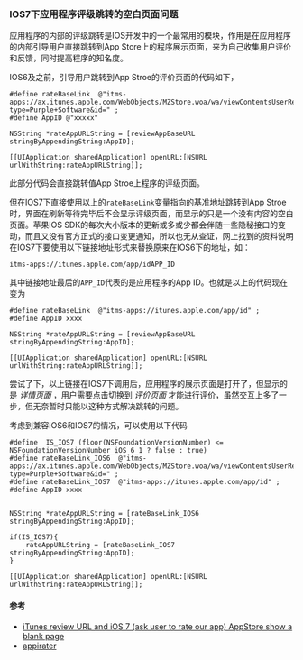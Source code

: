 ### IOS7下应用程序评级跳转的空白页面问题

应用程序的内部的评级跳转是IOS开发中的一个最常用的模块，作用是在应用程序的内部引导用户直接跳转到App Store上的程序展示页面，来为自己收集用户评价和反馈，同时提高程序的知名度。

IOS6及之前，引导用户跳转到App Stroe的评价页面的代码如下，
	
	#define rateBaseLink  @"itms-apps://ax.itunes.apple.com/WebObjects/MZStore.woa/wa/viewContentsUserReviews?type=Purple+Software&id=" ;
	#define AppID @"xxxxx"

	NSString *rateAppURLString = [reviewAppBaseURL stringByAppendingString:AppID];     

	[[UIApplication sharedApplication] openURL:[NSURL urlWithString:rateAppURLString]];

此部分代码会直接跳转值App Stroe上程序的评级页面。

但在IOS7下直接使用以上的`rateBaseLink`变量指向的基准地址跳转到App Stroe时，界面在刷新等待完毕后不会显示评级页面，而显示的只是一个没有内容的空白页面。苹果IOS SDK的每次大小版本的更新或多或少都会伴随一些隐秘接口的变动，而且又没有官方正式的接口变更通知，所以也无从查证，网上找到的资料说明在IOS7下要使用以下链接地址形式来替换原来在IOS6下的地址，如：

	itms-apps://itunes.apple.com/app/idAPP_ID

其中链接地址最后的`APP_ID`代表的是应用程序的App ID。也就是以上的代码现在变为

	#define rateBaseLink  @"itms-apps://itunes.apple.com/app/id" ;
	#define AppID xxxx

	NSString *rateAppURLString = [reviewAppBaseURL stringByAppendingString:AppID];     

	[[UIApplication sharedApplication] openURL:[NSURL urlWithString:rateAppURLString]];

尝试了下，以上链接在IOS7下调用后，应用程序的展示页面是打开了，但显示的是 _详情页面_ ，用户需要点击切换到 _评价页面_ 才能进行评价，虽然交互上多了一步，但无奈暂时只能以这种方式解决跳转的问题。

考虑到兼容IOS6和IOS7的情况，可以使用以下代码
	
	#define  IS_IOS7 (floor(NSFoundationVersionNumber) <= NSFoundationVersionNumber_iOS_6_1 ? false : true)
	#define rateBaseLink_IOS6  @"itms-apps://ax.itunes.apple.com/WebObjects/MZStore.woa/wa/viewContentsUserReviews?type=Purple+Software&id=" ;
	#define rateBaseLink_IOS7  @"itms-apps://itunes.apple.com/app/id" ;
	#define AppID xxxx


	NSString *rateAppURLString = [rateBaseLink_IOS6 stringByAppendingString:AppID];     

	if(IS_IOS7){
		rateAppURLString = [rateBaseLink_IOS7 stringByAppendingString:AppID];    
	}

	[[UIApplication sharedApplication] openURL:[NSURL urlWithString:rateAppURLString]];



#### 参考

+ [iTunes review URL and iOS 7 (ask user to rate our app) AppStore show a blank page][ref-1]
+ [appirater][ref-2]

[ref-1]: http://stackoverflow.com/questions/18905686/itunes-review-url-and-ios-7-ask-user-to-rate-our-app-appstore-show-a-blank-pag/18907231#18907231
[ref-2]: https://github.com/arashpayan/appirater
